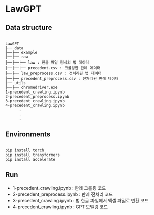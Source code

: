 # LawGPT

## Data structure
<pre><code>
LawGPT
├── data
├──├── example
├──├── raw
├──├──├── law : 한글 파일 형식의 법 데이터
├──├──├── precedent.csv : 크롤링한 판례 데이터
├──├── law_preprocess.csv : 전처리된 법 데이터
├──├── precedent_preprocess.csv : 전처리된 판례 데이터
├── utils
├──├── chromedriver.exe
1-precedent_crawling.ipynb
2-precedent_preprocess.ipynb
3-precedent_crawling.ipynb
4-precedent_crawling.ipynb
      .
      .
      .
</code></pre>

## Environments
<pre><code>
pip install torch
pip install transformers
pip install accelerate
</code></pre>

## Run

* 1-precedent_crawling.ipynb : 판례 크롤링 코드
* 2-precedent_preprocess.ipynb : 판례 전처리 코드
* 3-precedent_crawling.ipynb : 법 한글 파일에서 엑셀 파일로 변환 코드
* 4-precedent_crawling.ipynb : GPT 모델링 코드
